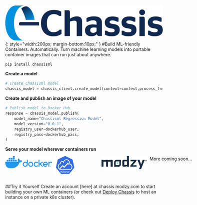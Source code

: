 ![Chassis logo](images/chassis-positive.png){: style="width:200px; margin-bottom:10px;" }
#Build ML-friendly Containers. Automatically.
Turn machine learning models into portable container images that can run just about anywhere.
``` py
pip install chassisml
```
**Create a model**
``` py
# Create Chassisml model
chassis_model = chassis_client.create_model(context=context,process_fn=process)
```
**Create and publish an image of your model**
``` py
# Publish model to Docker Hub
response = chassis_model.publish(
    model_name="Chassisml Regression Model",
    model_version="0.0.1",
    registry_user=dockerhub_user,
    registry_pass=dockerhub_pass,
) 
```

**Serve your model wherever containers run**
<style>
#container {
  border: none;
  height: 75px;
  text-align: justify;
  -ms-text-justify: distribute-all-lines;
  text-justify: distribute-all-lines;
  /* just for demo */
  min-width: 612px;
}

.box1,
.box2,
.box3,
.box4 {
  width: 150px;
  height: 125px;
  vertical-align: top;
  display: inline-block;
  *display: inline;
  zoom: 1
}

.stretch {
  width: 100%;
  display: inline-block;
  font-size: 0;
  line-height: 0
}

.box1,
.box3 {
  /*background-image:url("images/kserve.png")*/
}

.box2 img{
  width: 50%;
  text-align: auto
}

.box4 {
  /*background-image:url("images/docker.png")*/
}
</style>

<div id="container">
  <div class="box1"><img src="images/docker.png" ></div>
  <div class="box2"><img src="images/kserve.png" ></div>
  <div class="box3"><img src="images/modzy.png" ></div>
  <div class="box4">More coming soon...</div>
  <span class="stretch"></span>
</div>

##Try it Yourself
Create an account [here] at chassis.modzy.com to start building your own ML containers (or check out [Deploy Chassis](tutorials/devops-deploy.md) to host an instance on a private k8s cluster).
